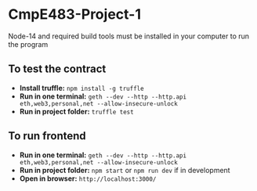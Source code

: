 # CmpE483-Project-1
Node-14 and required build tools must be installed in your computer to run the program

## To test the contract
* <b>Install truffle:</b> `npm install -g truffle`
* <b>Run in one terminal:</b> `geth --dev --http --http.api eth,web3,personal,net --allow-insecure-unlock`
* <b>Run in project folder:</b> `truffle test`

## To run frontend
* <b>Run in one terminal:</b> `geth --dev --http --http.api eth,web3,personal,net --allow-insecure-unlock`
* <b>Run in project folder:</b> `npm start` or `npm run dev` if in development
* <b>Open in browser:</b> `http://localhost:3000/`

